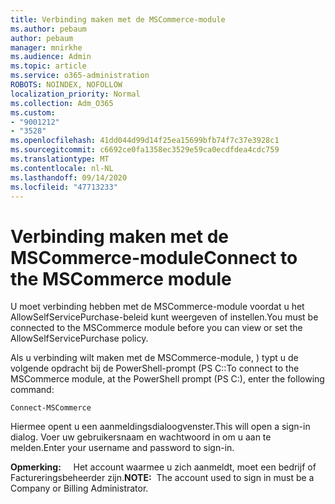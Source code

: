 ```yaml
---
title: Verbinding maken met de MSCommerce-module
ms.author: pebaum
author: pebaum
manager: mnirkhe
ms.audience: Admin
ms.topic: article
ms.service: o365-administration
ROBOTS: NOINDEX, NOFOLLOW
localization_priority: Normal
ms.collection: Adm_O365
ms.custom:
- "9001212"
- "3528"
ms.openlocfilehash: 41dd044d99d14f25ea15699bfb74f7c37e3928c1
ms.sourcegitcommit: c6692ce0fa1358ec3529e59ca0ecdfdea4cdc759
ms.translationtype: MT
ms.contentlocale: nl-NL
ms.lasthandoff: 09/14/2020
ms.locfileid: "47713233"
---
```

# <a name="connect-to-the-mscommerce-module"></a><span data-ttu-id="2a5b7-102">Verbinding maken met de MSCommerce-module</span><span class="sxs-lookup"><span data-stu-id="2a5b7-102">Connect to the MSCommerce module</span></span>

<span data-ttu-id="2a5b7-103">U moet verbinding hebben met de MSCommerce-module voordat u het AllowSelfServicePurchase-beleid kunt weergeven of instellen.</span><span class="sxs-lookup"><span data-stu-id="2a5b7-103">You must be connected to the MSCommerce module before you can view or set the AllowSelfServicePurchase policy.</span></span>  

<span data-ttu-id="2a5b7-104">Als u verbinding wilt maken met de MSCommerce-module, \) typt u de volgende opdracht bij de PowerShell-prompt (PS C::</span><span class="sxs-lookup"><span data-stu-id="2a5b7-104">To connect to the MSCommerce module, at the PowerShell prompt (PS C:\), enter the following command:</span></span>

`Connect-MSCommerce`

<span data-ttu-id="2a5b7-105">Hiermee opent u een aanmeldingsdialoogvenster.</span><span class="sxs-lookup"><span data-stu-id="2a5b7-105">This will open a sign-in dialog.</span></span> <span data-ttu-id="2a5b7-106">Voer uw gebruikersnaam en wachtwoord in om u aan te melden.</span><span class="sxs-lookup"><span data-stu-id="2a5b7-106">Enter your username and password to sign-in.</span></span>

<span data-ttu-id="2a5b7-107">**Opmerking:** &nbsp; &nbsp; Het account waarmee u zich aanmeldt, moet een bedrijf of Factureringsbeheerder zijn.</span><span class="sxs-lookup"><span data-stu-id="2a5b7-107">**NOTE:**&nbsp;&nbsp;The account used to sign in must be a Company or Billing Administrator.</span></span>
